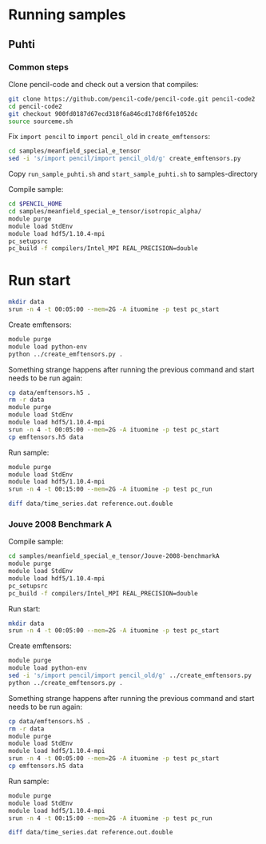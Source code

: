 # Running samples

## Puhti

### Common steps

Clone pencil-code and check out a version that compiles:
```sh
git clone https://github.com/pencil-code/pencil-code.git pencil-code2
cd pencil-code2
git checkout 900fd0187d67ecd318f6a846cd17d8f6fe1052dc
source sourceme.sh
```

Fix `import pencil` to `import pencil_old` in `create_emftensors`:
```sh
cd samples/meanfield_special_e_tensor
sed -i 's/import pencil/import pencil_old/g' create_emftensors.py
```

Copy `run_sample_puhti.sh` and `start_sample_puhti.sh` to samples-directory


Compile sample:
```sh
cd $PENCIL_HOME
cd samples/meanfield_special_e_tensor/isotropic_alpha/
module purge
module load StdEnv
module load hdf5/1.10.4-mpi 
pc_setupsrc
pc_build -f compilers/Intel_MPI REAL_PRECISION=double
```

# Run start
```sh
mkdir data
srun -n 4 -t 00:05:00 --mem=2G -A ituomine -p test pc_start
```

Create emftensors:
```sh
module purge
module load python-env
python ../create_emftensors.py .
```

Something strange happens after running the previous command and start needs to be run again:
```sh
cp data/emftensors.h5 .
rm -r data
module purge
module load StdEnv
module load hdf5/1.10.4-mpi 
srun -n 4 -t 00:05:00 --mem=2G -A ituomine -p test pc_start
cp emftensors.h5 data
```

Run sample:

```sh
module purge
module load StdEnv
module load hdf5/1.10.4-mpi 
srun -n 4 -t 00:15:00 --mem=2G -A ituomine -p test pc_run

diff data/time_series.dat reference.out.double
```

### Jouve 2008 Benchmark A

Compile sample:
```sh
cd samples/meanfield_special_e_tensor/Jouve-2008-benchmarkA
module purge
module load StdEnv
module load hdf5/1.10.4-mpi 
pc_setupsrc
pc_build -f compilers/Intel_MPI REAL_PRECISION=double
```

Run start:
```sh
mkdir data
srun -n 4 -t 00:05:00 --mem=2G -A ituomine -p test pc_start
```

Create emftensors:
```sh
module purge
module load python-env
sed -i 's/import pencil/import pencil_old/g' ../create_emftensors.py
python ../create_emftensors.py .
```

Something strange happens after running the previous command and start needs to be run again:
```sh
cp data/emftensors.h5 .
rm -r data
module purge
module load StdEnv
module load hdf5/1.10.4-mpi 
srun -n 4 -t 00:05:00 --mem=2G -A ituomine -p test pc_start
cp emftensors.h5 data
```

Run sample:
```sh
module purge
module load StdEnv
module load hdf5/1.10.4-mpi 
srun -n 4 -t 00:15:00 --mem=2G -A ituomine -p test pc_run

diff data/time_series.dat reference.out.double
```
